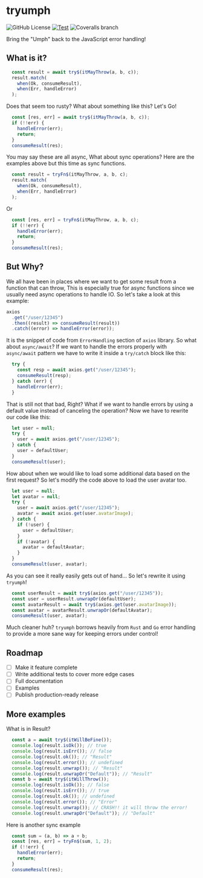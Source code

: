 # tryumph

![GitHub License](https://img.shields.io/github/license/rzvxa/tryumph)
[![Test](https://github.com/rzvxa/tryumph/actions/workflows/test.yml/badge.svg)](https://github.com/rzvxa/tryumph/actions/workflows/test.yml)
![Coveralls branch](https://img.shields.io/coverallsCoverage/github/rzvxa/tryumph)

Bring the "Umph" back to the JavaScript error handling!

## What is it?
```js
  const result = await try$(itMayThrow(a, b, c));
  result.match(
    when(Ok, consumeResult),
    when(Err, handleError)
  );
```

Does that seem too rusty? What about something like this? Let's Go!
```js
  const [res, err] = await try$(itMayThrow(a, b, c));
  if (!!err) {
    handleError(err);
    return;
  }
  consumeResult(res);
```

You may say these are all async, What about sync operations? Here are the examples above but this time as sync functions.
```js
  const result = tryFn$(itMayThrow, a, b, c);
  result.match(
    when(Ok, consumeResult),
    when(Err, handleError)
  );
```
Or
```js
  const [res, err] = tryFn$(itMayThrow, a, b, c);
  if (!!err) {
    handleError(err);
    return;
  }
  consumeResult(res);
```

## But Why?
We all have been in places where we want to get some result from a function that can throw, This is especially true for async functions since we usually need async operations to handle IO.
So let's take a look at this example:

```js
axios
  .get("/user/12345")
  .then((result) => consumeResult(result))
  .catch((error) => handleError(error));
```

It is the snippet of code from `ErrorHandling` section of `axios` library. So what about `async/await`?
If we want to handle the errors properly with `async/await` pattern we have to write it inside a `try/catch` block like this:
```js
  try {
    const resp = await axios.get("/user/12345");
    consumeResult(resp);
  } catch (err) {
    handleError(err);
  }
```

That is still not that bad, Right?
What if we want to handle errors by using a default value instead of canceling the operation?
Now we have to rewrite our code like this:
```js
  let user = null;
  try {
    user = await axios.get("/user/12345");
  } catch {
    user = defaultUser;
  }
  consumeResult(user);
```
How about when we would like to load some additional data based on the first request? So let's modify the code above to load the user avatar too.
```js
  let user = null;
  let avatar = null;
  try {
    user = await axios.get("/user/12345");
    avatar = await axios.get(user.avatarImage);
  } catch {
    if (!user) {
      user = defaultUser;
    }
    if (!avatar) {
      avatar = defaultAvatar;
    }
  }
  consumeResult(user, avatar);

```
As you can see it really easily gets out of hand... So let's rewrite it using `tryumph`!
```js
  const userResult = await try$(axios.get("/user/12345"));
  const user = userResult.unwrapOr(defaultUser);
  const avatarResult = await try$(axios.get(user.avatarImage));
  const avatar = avatarResult.unwrapOr(defaultAvatar);
  consumeResult(user, avatar);
```
Much cleaner huh? `tryumph` borrows heavily from `Rust` and `Go` error handling to provide a more sane way for keeping errors under control!

## Roadmap

- [ ] Make it feature complete
- [ ] Write additional tests to cover more edge cases
- [ ] Full documentation
- [ ] Examples
- [ ] Publish production-ready release

## More examples

What is in Result?
```js
  const a = await try$(itWillBeFine());
  console.log(result.isOk()); // true
  console.log(result.isErr()); // false
  console.log(result.ok()); // "Result"
  console.log(result.error()); // undefined
  console.log(result.unwrap()); // "Result"
  console.log(result.unwrapOr("Default")); // "Result"
  const b = await try$(itWillThrow());
  console.log(result.isOk()); // false
  console.log(result.isErr()); // true
  console.log(result.ok()); // undefined
  console.log(result.error()); // "Error"
  console.log(result.unwrap()); // CRASH!! it will throw the error!
  console.log(result.unwrapOr("Default")); // "Default"
```

Here is another sync example
```js
  const sum = (a, b) => a + b;
  const [res, err] = tryFn$(sum, 1, 2);
  if (!!err) {
    handleError(err);
    return;
  }
  consumeResult(res);

```
